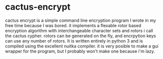 # cactus-encrypt
cactus encrypt is a simple command line encryption program I wrote in my free time because I was bored. it implements a flexable rotor based encryption algorithm with interchangeable character sets and rotors i call the cactus cypher. rotors can be generated on the fly, and encrpytion keys can use any number of rotors. It is written entirely in python 3 and is compiled using the excellent nuitka compiler. it is very posible to make a gui wrapper for the program, but I probably won't make one because i'm lazy. 
